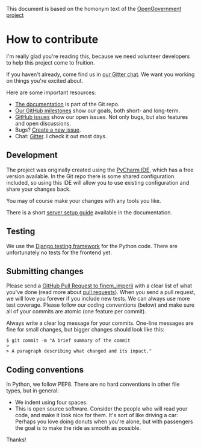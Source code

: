 This document is based on the homonym text of the [OpenGovernment
project](https://github.com/opengovernment/opengovernment/blob/master/CONTRIBUTING.md)

# How to contribute

I'm really glad you're reading this, because we need volunteer
developers to help this project come to fruition.

If you haven't already, come find us in
[our Gitter chat](https://gitter.im/finemimperii/Lobby).
We want you working on things you're excited about.

Here are some important resources:

  * [The documentation](https://github.com/jardiacaj/finem_imperii/blob/master/README.md)
  is part of the Git repo.
  * [Our GitHub milestones](https://github.com/jardiacaj/finem_imperii/milestones)
  show our goals, both short- and long-term.
  * [GitHub issues](https://github.com/jardiacaj/finem_imperii/issues)
  show our open issues. Not only bugs, but also features and open
  discussions.
  * Bugs? [Create a new issue](https://github.com/jardiacaj/finem_imperii/issues/new).
  * Chat: [Gitter](https://gitter.im/finemimperii/Lobby). I check it out
  most days.

## Development

The project was originally created using the
[PyCharm IDE](https://www.jetbrains.com/pycharm/), which has a free
version available. In the Git repo there is some shared configuration
included, so using this IDE will allow you to use existing
configuration and share your changes back.

You may of course make your changes with any tools you like.

There is a short
[server setup guide](https://github.com/jardiacaj/finem_imperii/blob/master/docs/4-server_setup.md)
available in the documentation.

## Testing

We use the [Django testing framework](https://docs.djangoproject.com/en/1.11/topics/testing/)
for the Python code. There are unfortunately no tests for the frontend
yet.

## Submitting changes

Please send a
[GitHub Pull Request to finem_imperii](https://github.com/jardiacaj/finem_imperii/compare)
with a clear list of what you've done (read more about
[pull requests](http://help.github.com/pull-requests/)).
When you send a pull request, we will love you forever if you include
new tests. We can always use more test coverage. Please follow our
coding conventions (below) and make sure all of your commits are atomic
(one feature per commit).

Always write a clear log message for your commits. One-line messages are
fine for small changes, but bigger changes should look like this:

    $ git commit -m "A brief summary of the commit
    >
    > A paragraph describing what changed and its impact."

## Coding conventions

In Python, we follow PEP8. There are no hard conventions in other file
types, but in general:

  * We indent using four spaces.
  * This is open source software. Consider the people who will read your
   code, and make it look nice for them. It's sort of like driving a
   car: Perhaps you love doing donuts when you're alone, but with
   passengers the goal is to make the ride as smooth as possible.

Thanks!
